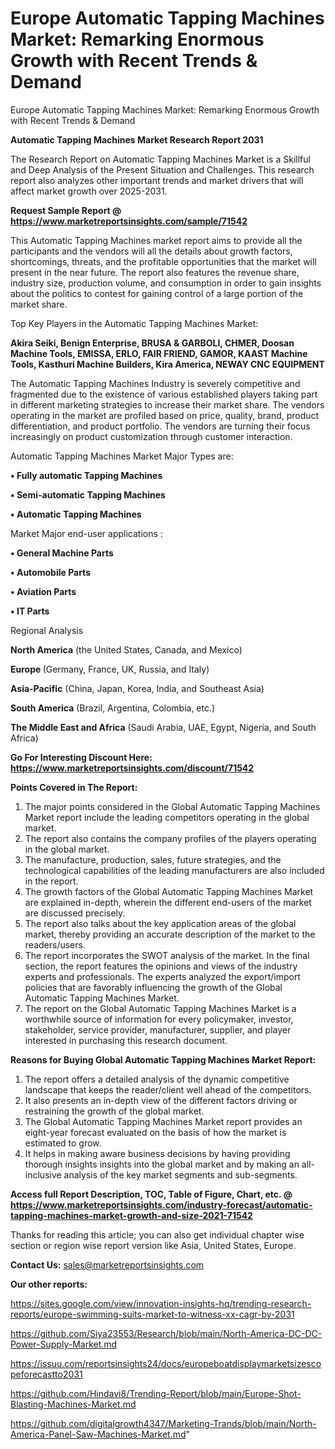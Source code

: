 # Europe Automatic Tapping Machines Market: Remarking Enormous Growth with Recent Trends & Demand
Europe Automatic Tapping Machines Market: Remarking Enormous Growth with Recent Trends & Demand

<strong>Automatic Tapping Machines Market Research Report 2031</strong>

The Research Report on Automatic Tapping Machines Market is a Skillful and Deep Analysis of the Present Situation and Challenges. This research report also analyzes other important trends and market drivers that will affect market growth over 2025-2031.

<strong>Request Sample Report @ <a href=https://www.marketreportsinsights.com/sample/71542>https://www.marketreportsinsights.com/sample/71542</a></strong>

This Automatic Tapping Machines market report aims to provide all the participants and the vendors will all the details about growth factors, shortcomings, threats, and the profitable opportunities that the market will present in the near future. The report also features the revenue share, industry size, production volume, and consumption in order to gain insights about the politics to contest for gaining control of a large portion of the market share.

Top Key Players in the Automatic Tapping Machines Market:

<strong>Akira Seiki, Benign Enterprise, BRUSA & GARBOLI, CHMER, Doosan Machine Tools, EMISSA, ERLO, FAIR FRIEND, GAMOR, KAAST Machine Tools, Kasthuri Machine Builders, Kira America, NEWAY CNC EQUIPMENT</strong>

The Automatic Tapping Machines Industry is severely competitive and fragmented due to the existence of various established players taking part in different marketing strategies to increase their market share. The vendors operating in the market are profiled based on price, quality, brand, product differentiation, and product portfolio. The vendors are turning their focus increasingly on product customization through customer interaction.

Automatic Tapping Machines Market Major Types are:

<strong>• Fully automatic Tapping Machines

• Semi-automatic Tapping Machines

• Automatic Tapping Machines</strong>

Market Major end-user applications :

<strong>• General Machine Parts

• Automobile Parts

• Aviation Parts

• IT Parts</strong>

Regional Analysis

</u><strong><b>North America</b></strong> (the United States, Canada, and Mexico)

<strong><b>Europe </b></strong>(Germany, France, UK, Russia, and Italy)

<strong><b>Asia-Pacific</b></strong> (China, Japan, Korea, India, and Southeast Asia)

<strong><b>South America</b></strong> (Brazil, Argentina, Colombia, etc.)

<strong><b>The Middle East and Africa</b></strong> (Saudi Arabia, UAE, Egypt, Nigeria, and South Africa)

<strong>Go For Interesting Discount Here: <a href=https://www.marketreportsinsights.com/discount/71542>https://www.marketreportsinsights.com/discount/71542</a></strong>

<strong>Points Covered in The Report:</strong>
<ol>
  <li>The major points considered in the Global Automatic Tapping Machines Market report include the leading competitors operating in the global market.</li>
  <li>The report also contains the company profiles of the players operating in the global market.</li>
  <li>The manufacture, production, sales, future strategies, and the technological capabilities of the leading manufacturers are also included in the report.</li>
  <li>The growth factors of the Global Automatic Tapping Machines Market are explained in-depth, wherein the different end-users of the market are discussed precisely.</li>
  <li>The report also talks about the key application areas of the global market, thereby providing an accurate description of the market to the readers/users.</li>
  <li>The report incorporates the SWOT analysis of the market. In the final section, the report features the opinions and views of the industry experts and professionals. The experts analyzed the export/import policies that are favorably influencing the growth of the Global Automatic Tapping Machines Market.</li>
  <li>The report on the Global Automatic Tapping Machines Market is a worthwhile source of information for every policymaker, investor, stakeholder, service provider, manufacturer, supplier, and player interested in purchasing this research document.</li>
</ol>
<strong>Reasons for Buying Global Automatic Tapping Machines Market Report:</strong>

<ol>
  <li>The report offers a detailed analysis of the dynamic competitive landscape that keeps the reader/client well ahead of the competitors.</li>
  <li>It also presents an in-depth view of the different factors driving or restraining the growth of the global market.</li>
  <li>The Global Automatic Tapping Machines Market report provides an eight-year forecast evaluated on the basis of how the market is estimated to grow.</li>
  <li>It helps in making aware business decisions by having providing thorough insights insights into the global market and by making an all-inclusive analysis of the key market segments and sub-segments.</li>
</ol>
<strong>Access full Report Description, TOC, Table of Figure, Chart, etc. @ <a href=https://www.marketreportsinsights.com/industry-forecast/automatic-tapping-machines-market-growth-and-size-2021-71542>https://www.marketreportsinsights.com/industry-forecast/automatic-tapping-machines-market-growth-and-size-2021-71542</a></strong>


Thanks for reading this article; you can also get individual chapter wise section or region wise report version like Asia, United States, Europe.

<strong>Contact Us:</strong>
sales@marketreportsinsights.com

<strong>Our other reports:</strong>

<a href=https://sites.google.com/view/innovation-insights-hq/trending-research-reports/europe-swimming-suits-market-to-witness-xx-cagr-by-2031>https://sites.google.com/view/innovation-insights-hq/trending-research-reports/europe-swimming-suits-market-to-witness-xx-cagr-by-2031</a>

<a href=https://github.com/Siya23553/Research/blob/main/North-America-DC-DC-Power-Supply-Market.md>https://github.com/Siya23553/Research/blob/main/North-America-DC-DC-Power-Supply-Market.md</a>

<a href=https://issuu.com/reportsinsights24/docs/europeboatdisplaymarketsizescopeforecastto2031>https://issuu.com/reportsinsights24/docs/europeboatdisplaymarketsizescopeforecastto2031</a>

<a href=https://github.com/Hindavi8/Trending-Report/blob/main/Europe-Shot-Blasting-Machines-Market.md>https://github.com/Hindavi8/Trending-Report/blob/main/Europe-Shot-Blasting-Machines-Market.md</a>

<a href=https://github.com/digitalgrowth4347/Marketing-Trands/blob/main/North-America-Panel-Saw-Machines-Market.md>https://github.com/digitalgrowth4347/Marketing-Trands/blob/main/North-America-Panel-Saw-Machines-Market.md</a>"
